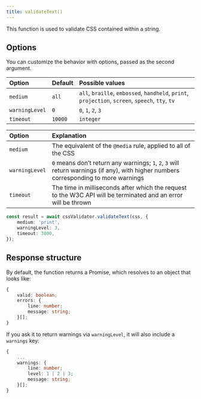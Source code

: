 ```yaml
---
title: validateText()
---
```


This function is used to validate CSS contained within a string.

##  Options

You can customize the behavior with options, passed as the second argument.

Option | Default | Possible values
:--- | :--- | :---
`medium` | `all` | `all`, `braille`, `embossed`, `handheld`, `print`, `projection`, `screen`, `speech`, `tty`, `tv`
`warningLevel` | `0` | `0`, `1`, `2`, `3`
`timeout` | `10000` | `integer`

Option | Explanation
:--- | :---
`medium` | The equivalent of the `@media` rule, applied to all of the CSS
`warningLevel` | `0` means don’t return any warnings; `1`, `2`, `3` will return warnings (if any), with higher numbers corresponding to more warnings
`timeout` | The time in milliseconds after which the request to the W3C API will be terminated and an error will be thrown

```ts
const result = await cssValidator.validateText(css, {
    medium: 'print',
    warningLevel: 3,
    timeout: 3000,
});
```

## Response structure

By default, the function returns a Promise, which resolves to an object that looks like:

```ts
{
    valid: boolean;
    errors: {
        line: number;
        message: string;
    }[];
}
```

If you ask it to return warnings via `warningLevel`, it will also include a `warnings` key:

```ts
{
    ...
    warnings: {
        line: number;
        level: 1 | 2 | 3;
        message: string;
    }[];
}
```
